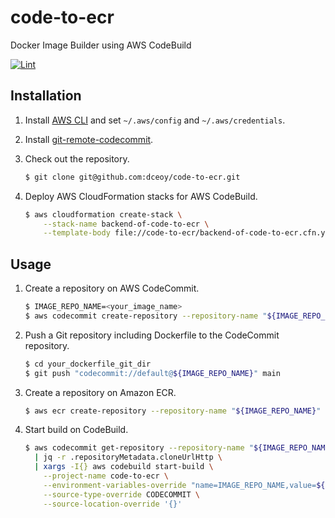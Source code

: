 code-to-ecr
===========

Docker Image Builder using AWS CodeBuild

[![Lint](https://github.com/dceoy/code-to-ecr/actions/workflows/lint.yml/badge.svg)](https://github.com/dceoy/code-to-ecr/actions/workflows/lint.yml)

Installation
------------

1.  Install [AWS CLI](https://aws.amazon.com/cli/) and set `~/.aws/config` and `~/.aws/credentials`.

2.  Install [git-remote-codecommit](https://github.com/aws/git-remote-codecommit).

3.  Check out the repository.

    ```sh
    $ git clone git@github.com:dceoy/code-to-ecr.git
    ```


3.  Deploy AWS CloudFormation stacks for AWS CodeBuild.

    ```sh
    $ aws cloudformation create-stack \
        --stack-name backend-of-code-to-ecr \
        --template-body file://code-to-ecr/backend-of-code-to-ecr.cfn.yml
    ```

Usage
-----

1.  Create a repository on AWS CodeCommit.

    ```sh
    $ IMAGE_REPO_NAME=<your_image_name>
    $ aws codecommit create-repository --repository-name "${IMAGE_REPO_NAME}"
    ```

2.  Push a Git repository including Dockerfile to the CodeCommit repository.

    ```sh
    $ cd your_dockerfile_git_dir
    $ git push "codecommit://default@${IMAGE_REPO_NAME}" main
    ```

3.  Create a repository on Amazon ECR.

    ```sh
    $ aws ecr create-repository --repository-name "${IMAGE_REPO_NAME}"
    ```

4.  Start build on CodeBuild.

    ```sh
    $ aws codecommit get-repository --repository-name "${IMAGE_REPO_NAME}" \
      | jq -r .repositoryMetadata.cloneUrlHttp \
      | xargs -I{} aws codebuild start-build \
        --project-name code-to-ecr \
        --environment-variables-override "name=IMAGE_REPO_NAME,value=${IMAGE_REPO_NAME}" \
        --source-type-override CODECOMMIT \
        --source-location-override '{}'
    ```

